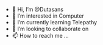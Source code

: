 - 👋 Hi, I’m @Dutasans
- 👀 I’m interested in Computer
- 🌱 I’m currently learning Telepathy
- 💞️ I’m looking to collaborate on 
- 📫 How to reach me ...

<!---
Dutasans/Dutasans is a ✨ special ✨ repository because its `README.md` (this file) appears on your GitHub profile.
You can click the Preview link to take a look at your changes.
--->

